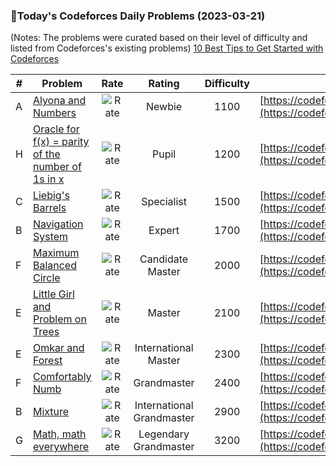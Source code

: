 ### 🌟Today's Codeforces Daily Problems (2023-03-21)
(Notes: The problems were curated based on their level of difficulty and listed from Codeforces's existing problems)
[10 Best Tips to Get Started with Codeforces](https://github.com/ika9810/Codeforces-Daily-Problems/blob/main/10%20Best%20Tips%20to%20Get%20Started%20with%20Codeforces.md)

| # | Problem | Rate| Rating | Difficulty | Contest |
|---| ----- | :--------: | :----------: | :----------: | ---------- |
|A|[Alyona and Numbers](https://codeforces.com/contest/682/problem/A)|![Rate](https://img.shields.io/badge/Newbie-1100-lightgrey)|Newbie|1100|[https://codeforces.com/contest/682](https://codeforces.com/contest/682)|
|H|[Oracle for f(x) = parity of the number of 1s in x](https://codeforces.com/contest/1001/problem/H)|![Rate](https://img.shields.io/badge/Pupil-1200-brightgreen)|Pupil|1200|[https://codeforces.com/contest/1001](https://codeforces.com/contest/1001)|
|C|[Liebig's Barrels](https://codeforces.com/contest/985/problem/C)|![Rate](https://img.shields.io/badge/Specialist-1500-9cf)|Specialist|1500|[https://codeforces.com/contest/985](https://codeforces.com/contest/985)|
|B|[Navigation System](https://codeforces.com/contest/1320/problem/B)|![Rate](https://img.shields.io/badge/Expert-1700-blue)|Expert|1700|[https://codeforces.com/contest/1320](https://codeforces.com/contest/1320)|
|F|[Maximum Balanced Circle](https://codeforces.com/contest/1157/problem/F)|![Rate](https://img.shields.io/badge/Candidate%20Master-2000-blueviolet)|Candidate Master|2000|[https://codeforces.com/contest/1157](https://codeforces.com/contest/1157)|
|E|[Little Girl and Problem on Trees](https://codeforces.com/contest/276/problem/E)|![Rate](https://img.shields.io/badge/Master-2100-orange)|Master|2100|[https://codeforces.com/contest/276](https://codeforces.com/contest/276)|
|E|[Omkar and Forest](https://codeforces.com/contest/1536/problem/E)|![Rate](https://img.shields.io/badge/International%20Master-2300-orange)|International Master|2300|[https://codeforces.com/contest/1536](https://codeforces.com/contest/1536)|
|F|[Comfortably Numb](https://codeforces.com/contest/1777/problem/F)|![Rate](https://img.shields.io/badge/Grandmaster-2400-red)|Grandmaster|2400|[https://codeforces.com/contest/1777](https://codeforces.com/contest/1777)|
|B|[Mixture](https://codeforces.com/contest/1386/problem/B)|![Rate](https://img.shields.io/badge/International%20Grandmaster-2900-red)|International Grandmaster|2900|[https://codeforces.com/contest/1386](https://codeforces.com/contest/1386)|
|G|[Math, math everywhere](https://codeforces.com/contest/765/problem/G)|![Rate](https://img.shields.io/badge/Legendary%20Grandmaster-3200-red)|Legendary Grandmaster|3200|[https://codeforces.com/contest/765](https://codeforces.com/contest/765)|

